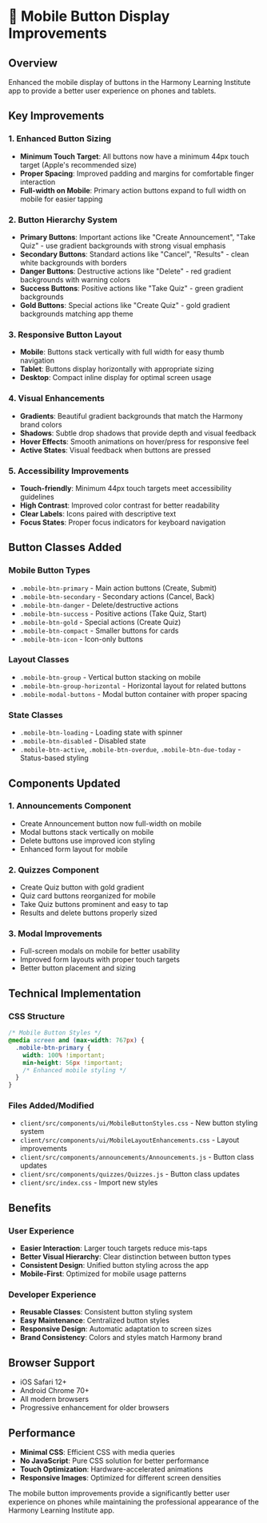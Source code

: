 # 📱 Mobile Button Display Improvements

## Overview
Enhanced the mobile display of buttons in the Harmony Learning Institute app to provide a better user experience on phones and tablets.

## Key Improvements

### 1. **Enhanced Button Sizing**
- **Minimum Touch Target**: All buttons now have a minimum 44px touch target (Apple's recommended size)
- **Proper Spacing**: Improved padding and margins for comfortable finger interaction
- **Full-width on Mobile**: Primary action buttons expand to full width on mobile for easier tapping

### 2. **Button Hierarchy System**
- **Primary Buttons**: Important actions like "Create Announcement", "Take Quiz" - use gradient backgrounds with strong visual emphasis
- **Secondary Buttons**: Standard actions like "Cancel", "Results" - clean white backgrounds with borders
- **Danger Buttons**: Destructive actions like "Delete" - red gradient backgrounds with warning colors
- **Success Buttons**: Positive actions like "Take Quiz" - green gradient backgrounds
- **Gold Buttons**: Special actions like "Create Quiz" - gold gradient backgrounds matching app theme

### 3. **Responsive Button Layout**
- **Mobile**: Buttons stack vertically with full width for easy thumb navigation
- **Tablet**: Buttons display horizontally with appropriate sizing
- **Desktop**: Compact inline display for optimal screen usage

### 4. **Visual Enhancements**
- **Gradients**: Beautiful gradient backgrounds that match the Harmony brand colors
- **Shadows**: Subtle drop shadows that provide depth and visual feedback
- **Hover Effects**: Smooth animations on hover/press for responsive feel
- **Active States**: Visual feedback when buttons are pressed

### 5. **Accessibility Improvements**
- **Touch-friendly**: Minimum 44px touch targets meet accessibility guidelines
- **High Contrast**: Improved color contrast for better readability
- **Clear Labels**: Icons paired with descriptive text
- **Focus States**: Proper focus indicators for keyboard navigation

## Button Classes Added

### Mobile Button Types
- `.mobile-btn-primary` - Main action buttons (Create, Submit)
- `.mobile-btn-secondary` - Secondary actions (Cancel, Back)
- `.mobile-btn-danger` - Delete/destructive actions
- `.mobile-btn-success` - Positive actions (Take Quiz, Start)
- `.mobile-btn-gold` - Special actions (Create Quiz)
- `.mobile-btn-compact` - Smaller buttons for cards
- `.mobile-btn-icon` - Icon-only buttons

### Layout Classes
- `.mobile-btn-group` - Vertical button stacking on mobile
- `.mobile-btn-group-horizontal` - Horizontal layout for related buttons
- `.mobile-modal-buttons` - Modal button container with proper spacing

### State Classes
- `.mobile-btn-loading` - Loading state with spinner
- `.mobile-btn-disabled` - Disabled state
- `.mobile-btn-active`, `.mobile-btn-overdue`, `.mobile-btn-due-today` - Status-based styling

## Components Updated

### 1. **Announcements Component**
- Create Announcement button now full-width on mobile
- Modal buttons stack vertically on mobile
- Delete buttons use improved icon styling
- Enhanced form layout for mobile

### 2. **Quizzes Component**
- Create Quiz button with gold gradient
- Quiz card buttons reorganized for mobile
- Take Quiz buttons prominent and easy to tap
- Results and delete buttons properly sized

### 3. **Modal Improvements**
- Full-screen modals on mobile for better usability
- Improved form layouts with proper touch targets
- Better button placement and sizing

## Technical Implementation

### CSS Structure
```css
/* Mobile Button Styles */
@media screen and (max-width: 767px) {
  .mobile-btn-primary {
    width: 100% !important;
    min-height: 56px !important;
    /* Enhanced mobile styling */
  }
}
```

### Files Added/Modified
- `client/src/components/ui/MobileButtonStyles.css` - New button styling system
- `client/src/components/ui/MobileLayoutEnhancements.css` - Layout improvements
- `client/src/components/announcements/Announcements.js` - Button class updates
- `client/src/components/quizzes/Quizzes.js` - Button class updates
- `client/src/index.css` - Import new styles

## Benefits

### User Experience
- **Easier Interaction**: Larger touch targets reduce mis-taps
- **Better Visual Hierarchy**: Clear distinction between button types
- **Consistent Design**: Unified button styling across the app
- **Mobile-First**: Optimized for mobile usage patterns

### Developer Experience
- **Reusable Classes**: Consistent button styling system
- **Easy Maintenance**: Centralized button styles
- **Responsive Design**: Automatic adaptation to screen sizes
- **Brand Consistency**: Colors and styles match Harmony brand

## Browser Support
- iOS Safari 12+
- Android Chrome 70+
- All modern browsers
- Progressive enhancement for older browsers

## Performance
- **Minimal CSS**: Efficient CSS with media queries
- **No JavaScript**: Pure CSS solution for better performance
- **Touch Optimization**: Hardware-accelerated animations
- **Responsive Images**: Optimized for different screen densities

The mobile button improvements provide a significantly better user experience on phones while maintaining the professional appearance of the Harmony Learning Institute app.
